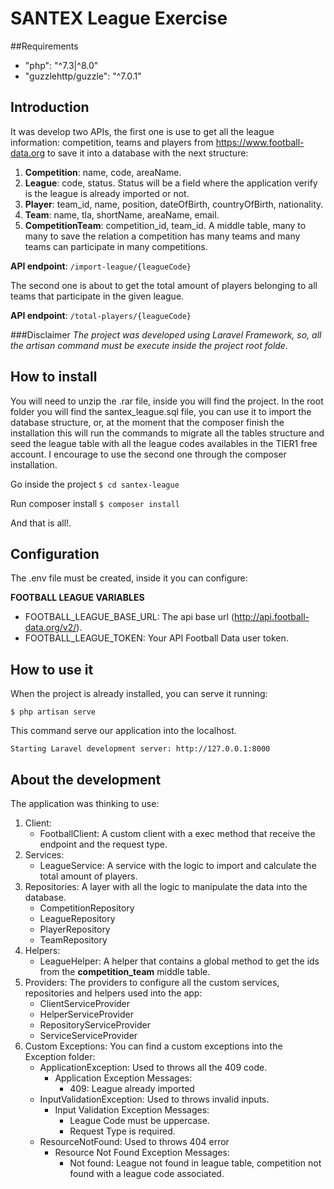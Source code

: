 # SANTEX League Exercise

##Requirements
- "php": "^7.3|^8.0"
- "guzzlehttp/guzzle": "^7.0.1"

## Introduction

It was develop two APIs, the first one is use to get all the league information: competition, teams and players from https://www.football-data.org to save it into a database with the next structure:

1. **Competition**: name, code, areaName.
2. **League**: code, status. Status will be a field where the application verify is the league is already imported or not.
3. **Player**: team_id, name, position, dateOfBirth, countryOfBirth, nationality.
4. **Team**: name, tla, shortName, areaName, email.
5. **CompetitionTeam**: competition_id, team_id. A middle table, many to many to save the relation a competition has many teams and many teams can participate in many competitions.

**API endpoint**: `/import-league/{leagueCode}`

The second one is about to get the total amount of players belonging to all teams that participate in the given league.

**API endpoint**: `/total-players/{leagueCode}`

###Disclaimer
*The project was developed using Laravel Framework, so, all the artisan command must be execute inside the project root folde.*

## How to install
You will need to unzip the .rar file, inside you will find the project. In the root folder you will find the santex_league.sql file, you can use it to import the database structure, or, at the moment that the composer finish the installation this will run the commands to migrate all the tables structure and seed the league table with all the league codes availables in the TIER1 free account. I encourage to use the second one through the composer installation.

Go inside the project
`$ cd santex-league`

Run composer install
`$ composer install`

And that is all!.

## Configuration
The .env file must be created, inside it you can configure:

**FOOTBALL LEAGUE VARIABLES**
- FOOTBALL_LEAGUE_BASE_URL: The api base url (http://api.football-data.org/v2/).
- FOOTBALL_LEAGUE_TOKEN: Your API Football Data user token.

## How to use it
When the project is already installed, you can serve it running:

`$ php artisan serve`

This command serve our application into the localhost.

`Starting Laravel development server: http://127.0.0.1:8000`

## About the development
The application was thinking to use:

1. Client:
    - FootballClient: A custom client with a exec method that receive the endpoint and the request type.
2. Services:
    - LeagueService: A service with the logic to import and calculate the total amount of players.
3. Repositories: A layer with all the logic to manipulate the data into the database.
    - CompetitionRepository
    - LeagueRepository
    - PlayerRepository
    - TeamRepository
4. Helpers:
    - LeagueHelper: A helper that contains a global method to get the ids from the **competition_team** middle table.
5. Providers: The providers to configure all the custom services, repositories and helpers used into the app:
    - ClientServiceProvider
    - HelperServiceProvider
    - RepositoryServiceProvider
    - ServiceServiceProvider
6. Custom Exceptions: You can find a custom exceptions into the Exception folder:
    - ApplicationException: Used to throws all the 409 code.
        - Application Exception Messages:
            - 409: League already imported
    - InputValidationException: Used to throws invalid inputs.
        - Input Validation Exception Messages:
            - League Code must be uppercase.
            - Request Type is required.
    - ResourceNotFound: Used to throws 404 error
        - Resource Not Found Exception Messages:
            - Not found: League not found in league table, competition not found with a league code associated.
